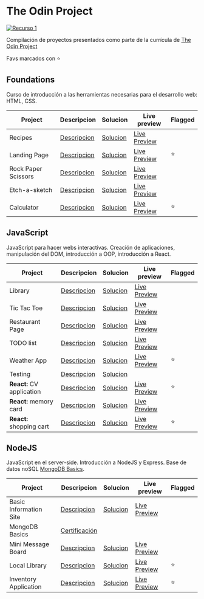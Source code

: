 # The Odin Project

<a href=https://www.theodinproject.com>![Recurso 1](https://user-images.githubusercontent.com/50267208/173396376-e8ba3182-5460-4fb9-9901-47d029c7fc4b.png)</a>

Compilación de proyectos presentados como parte de la currícula de [The Odin Project](https://www.theodinproject.com/)

Favs marcados con &#x2b50;

## Foundations

Curso de introducción a las herramientas necesarias para el desarrollo web: HTML, CSS.

| Project             | Descripcion                                                                           | Solucion                                                          | Live preview                                                         | Flagged  |
| ------------------- | ------------------------------------------------------------------------------------- | ----------------------------------------------------------------- | -------------------------------------------------------------------- | -------- |
| Recipes             | [Descripcion](https://www.theodinproject.com/lessons/foundations-recipes)             | [Solucion](https://github.com/yagopajarino/top-recipes)           | [Live Preview](https://yagopajarino.github.io/top-recipes)           |          |
| Landing Page        | [Descripcion](https://www.theodinproject.com/lessons/foundations-landing-page)        | [Solucion](https://github.com/yagopajarino/top-landingPage)       | [Live Preview](https://yagopajarino.github.io/top-landingPage)       | &#x2b50; |
| Rock Paper Scissors | [Descripcion](https://www.theodinproject.com/lessons/foundations-rock-paper-scissors) | [Solucion](https://github.com/yagopajarino/top-rockPaperScissors) | [Live Preview](https://yagopajarino.github.io/top-rockPaperScissors) |          |
| Etch-a-sketch       | [Descripcion](https://www.theodinproject.com/lessons/foundations-etch-a-sketch)       | [Solucion](https://github.com/yagopajarino/top-etchASketch)       | [Live Preview](https://yagopajarino.github.io/top-etchASketch)       |          |
| Calculator          | [Descripcion](https://www.theodinproject.com/lessons/foundations-calculator)          | [Solucion](https://github.com/yagopajarino/top-calculator)        | [Live Preview](https://yagopajarino.github.io/top-calculator)        | &#x2b50; |

## JavaScript

JavaScript para hacer webs interactivas. Creación de aplicaciones, manipulación del DOM, introducción a OOP, introducción a React.

| Project                   | Descripcion                                                                                 | Solucion                                                       | Live preview                                                      | Flagged  |
| ------------------------- | ------------------------------------------------------------------------------------------- | -------------------------------------------------------------- | ----------------------------------------------------------------- | -------- |
| Library                   | [Descripcion](https://www.theodinproject.com/lessons/node-path-javascript-library)          | [Solucion](https://github.com/yagopajarino/top-library)        | [Live Preview](https://yagopajarino.github.io/top-library)        |          |
| Tic Tac Toe               | [Descripcion](https://www.theodinproject.com/lessons/node-path-javascript-tic-tac-toe)      | [Solucion](https://github.com/yagopajarino/top-ticTacToe)      | [Live Preview](https://yagopajarino.github.io/top-ticTacToe)      |          |
| Restaurant Page           | [Descripcion](https://www.theodinproject.com/lessons/node-path-javascript-restaurant-page)  | [Solucion](https://github.com/yagopajarino/top-restaurantPage) | [Live Preview](https://yagopajarino.github.io/top-restaurantPage) |          |
| TODO list                 | [Descripcion](https://www.theodinproject.com/lessons/node-path-javascript-todo-list)        | [Solucion](https://github.com/yagopajarino/top-todoList)       | [Live Preview](https://yagopajarino.github.io/top-todoList)       |          |
| Weather App               | [Descripcion](https://www.theodinproject.com/lessons/node-path-javascript-weather-app)      | [Solucion](https://github.com/yagopajarino/top-weatherApp)     | [Live Preview](https://yagopajarino.github.io/top-weatherApp)     | &#x2b50; |
| Testing                   | [Descripcion](https://www.theodinproject.com/lessons/node-path-javascript-testing-practice) | [Solucion](https://github.com/yagopajarino/top-TDDbasics)      |                                                                   |          |
| **React:** CV application | [Descripcion](https://www.theodinproject.com/lessons/node-path-javascript-cv-application)   | [Solucion](https://github.com/yagopajarino/top-reactCVProject) | [Live Preview](https://yagopajarino.github.io/top-reactCVProject) | &#x2b50; |
| **React:** memory card    | [Descripcion](https://www.theodinproject.com/lessons/node-path-javascript-memory-card)      | [Solucion](https://github.com/yagopajarino/top-memoryCard)     | [Live Preview](https://yagopajarino.github.io/top-memoryCard)     |          |
| **React:** shopping cart  | [Descripcion](https://www.theodinproject.com/lessons/node-path-javascript-shopping-cart)    | [Solucion](https://github.com/yagopajarino/top-shoppingCart)   | [Live Preview](https://yagopajarino.github.io/top-shoppingCart)   | &#x2b50; |

## NodeJS

JavaScript en el server-side. Introducción a NodeJS y Express. Base de datos noSQL [MongoDB Basics](https://university.mongodb.com/courses/M001/about).

| Project                | Descripcion                                                                                                                                                                     | Solucion                                                             | Live preview                                                           | Flagged  |
| ---------------------- | ------------------------------------------------------------------------------------------------------------------------------------------------------------------------------- | -------------------------------------------------------------------- | ---------------------------------------------------------------------- | -------- |
| Basic Information Site | [Descripcion](https://www.theodinproject.com/lessons/nodejs-basic-informational-site)                                                                                           | [Solucion](https://github.com/yagopajarino/top-basicInformationSite) | [Live Preview](https://top-basicinformationsite.yagopajarino.repl.co/) |          |
| MongoDB Basics         | [Certificación](https://university.mongodb.com/course_completion/0ec42bef-f3fd-48a8-aa9f-a6455cf082a1?utm_source=copy&utm_medium=social&utm_campaign=university_social_sharing) |
| Mini Message Board     | [Descripcion](https://www.theodinproject.com/lessons/nodejs-mini-message-board)                                                                                                 | [Solucion](https://github.com/yagopajarino/top-miniMessageBoard)     | [Live Preview](https://limitless-peak-05481.herokuapp.com/)            |          |
| Local Library          | [Descripcion](https://www.theodinproject.com/lessons/nodejs-express-105-forms-and-deployment)                                                                                   | [Solucion](https://github.com/yagopajarino/top-expressTutorial)      | [Live Preview](https://afternoon-badlands-61660.herokuapp.com/catalog) | &#x2b50; |
| Inventory Application  | [Descripcion](https://www.theodinproject.com/lessons/nodejs-inventory-application)                                                                                              | [Solucion](https://github.com/yagopajarino/top-ETPG)                 | [Live Preview](https://aqueous-wildwood-19702.herokuapp.com/)          | &#x2b50; |
